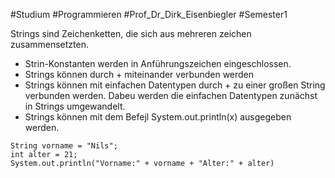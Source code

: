 #Studium #Programmieren #Prof_Dr_Dirk_Eisenbiegler #Semester1 

Strings sind Zeichenketten, die sich aus mehreren zeichen zusammensetzten.
- Strin-Konstanten werden in Anführungszeichen eingeschlossen.
- Strings können durch + miteinander verbunden werden
- Strings können mit einfachen Datentypen durch + zu einer großen String verbunden werden. Dabeu werden die einfachen Datentypen zunächst in Strings umgewandelt.
- Strings können mit dem Befejl System.out.println(x) ausgegeben werden.

```
String vorname = "Nils";
int alter = 21;
System.out.println("Vorname:" + vorname + "Alter:" + alter)
```
